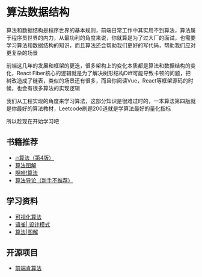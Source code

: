 # 算法数据结构
<!-- ['❌','✅','🔥','⭐'] -->
算法和数据结构是程序世界的基本规则，前端日常工作中其实用不到算法，算法属于程序员世界的内力，从最功利的角度来说，你就算是为了过大厂的面试，也需要学习算法和数据结构的知识，而且算法还会帮助我们更好的写代码，帮助我们应对更复杂的场景

前端这几年的发展和框架的更迭，很多架构上的变化本质都是算法和数据结构的变化，React Fiber核心的逻辑就是为了解决树形结构Diff可能导致卡顿的问题，把树改造成了链表，类似的场景还有很多，而且你阅读Vue，React等框架源码的时候，也会有很多算法的实现逻辑

我们从工程实现的角度来学习算法，这部分知识是很难过时的，一本算法第四版就是你最好的算法教材，Leetcode刷题200道就是学算法最好的量化指标

所以趁现在开始学习吧

<roadmap :data="[
  {title:'算法和数据结构',download:true,x:400,y:20},
  { title:'知识体系', y:250,
    left:[
      ['排序'],
      ['搜索'],
      ['二分'],
      ['递归'],
      ['回溯'],
      ['贪心算法'],
      ['动态规划'],
    ],
    right:[
      ['数组'],
      ['链表'],
      ['树'],
      ['堆栈'],
      ['图'],
      ['leetcode200题'],
      ['Vue中的算法',[
        ['链表'],
        ['虚拟Dom树'],
        ['最长递增子序列'],
      ]],
      ['React中的算法'],
    ]
  } ,
  {title:'面试无忧'}
]" />

<!-- ## 免费视频 -->
## 书籍推荐

* [🔥算法（第4版）](https://book.douban.com/subject/19952400/)
* [算法图解](https://book.douban.com/subject/26979890/)
* [啊哈!算法](https://book.douban.com/subject/25894685/)
* [算法导论（新手不推荐）](https://book.douban.com/subject/1885170/)

## 学习资料
* [可视化算法](https://visualgo.net/zh) 
* [语雀| 设计模式](https://www.yuque.com/wubinhp/uxiv5i )
* [算法|图解](https://www.programmercarl.com)

## 开源项目
* [前端肯算法](https://github.com/course-dasheng/fe-algorithm)
  
  
<!-- ## 付费教程

::: warning @todo
考虑做个前端算法课，leetcode带着刷200题，一题一块钱那种
::: -->
